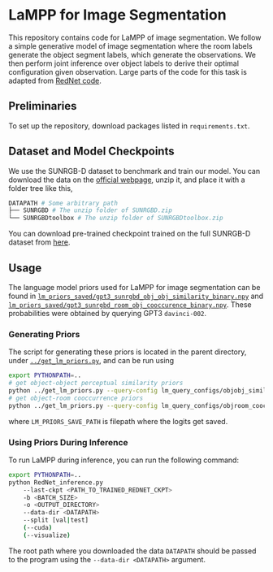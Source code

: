 # LaMPP for Image Segmentation
This repository contains code for LaMPP of image segmentation.
We follow a simple generative model of image segmentation where the room labels generate the object segment labels, which generate the observations. We then perform joint inference over object labels to derive their optimal configuration given observation.
Large parts of the code for this task is adapted from [RedNet code](https://github.com/JindongJiang/RedNet).


## Preliminaries
To set up the repository, download packages listed in `requirements.txt`.


## Dataset and Model Checkpoints
We use the SUNRGB-D dataset to benchmark and train our model. You can download the data on the [official webpage](http://rgbd.cs.princeton.edu), unzip it, and place it with a folder tree like this,

```bash
DATAPATH # Some arbitrary path
├── SUNRGBD # The unzip folder of SUNRGBD.zip
└── SUNRGBDtoolbox # The unzip folder of SUNRGBDtoolbox.zip
```

You can download pre-trained checkpoint trained on the full SUNRGB-D dataset from [here](http://bit.ly/2KDLeu9).


## Usage
The language model priors used for LaMPP for image segmentation can be found in [`lm_priors_saved/gpt3_sunrgbd_obj_obj_similarity_binary.npy`](https://github.com/belindal/LaMPP/image_segmentation/lm_priors_saved/gpt3_sunrgbd_obj_obj_similarity_binary.npy) and [`lm_priors_saved/gpt3_sunrgbd_room_obj_cooccurence_binary.npy`](https://github.com/belindal/LaMPP/image_segmentation/lm_priors_saved/gpt3_sunrgbd_room_obj_cooccurence_binary.npy).
These probabilities were obtained by querying GPT3 `davinci-002`.

### Generating Priors
The script for generating these priors is located in the parent directory, under [`../get_lm_priors.py`](https://github.com/belindal/LaMPP/get_lm_priors.py), and can be run using
```bash
export PYTHONPATH=..
# get object-object perceptual similarity priors
python ../get_lm_priors.py --query-config lm_query_configs/objobj_similarity_config.json --output-save-path <LM_PRIORS_SAVE_PATH>
# get object-room cooccurrence priors
python ../get_lm_priors.py --query-config lm_query_configs/objroom_cooccur_config.json --output-save-path <LM_PRIORS_SAVE_PATH>
```
where `LM_PRIORS_SAVE_PATH` is filepath where the logits get saved.

### Using Priors During Inference
To run LaMPP during inference, you can run the following command:
```bash
export PYTHONPATH=..
python RedNet_inference.py
    --last-ckpt <PATH_TO_TRAINED_REDNET_CKPT>
    -b <BATCH_SIZE>
    -o <OUTPUT_DIRECTORY>
    --data-dir <DATAPATH>
    --split [val|test]
    (--cuda)
    (--visualize)
```
The root path where you downloaded the data `DATAPATH` should be passed to the program using the `--data-dir <DATAPATH>` argument.
